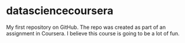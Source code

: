 # datasciencecoursera
My first repository on GitHub. The repo was created as part of an assignment in Coursera. I believe this course is going to be a lot of fun.

